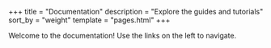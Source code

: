 +++
title = "Documentation"
description = "Explore the guides and tutorials"
sort_by = "weight"
template = "pages.html"
+++

Welcome to the documentation! Use the links on the left to navigate.
